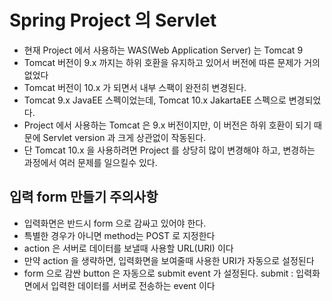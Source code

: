 # Spring Project 의 Servlet
- 현재 Project 에서 사용하는 WAS(Web Application Server) 는 Tomcat 9
- Tomcat 버전이 9.x 까지는 하위 호환을 유지하고 있어서 버전에 따른 문제가 거의 없었다
- Tomcat 버전이 10.x 가 되면서 내부 스팩이 완전히 변경된다.
- Tomcat 9.x JavaEE 스펙이었는데, Tomcat 10.x JakartaEE 스펙으로 변경되었다.
- Project 에서 사용하는 Tomcat 은 9.x 버전이지만, 이 버전은 하위 호환이 되기 때문에 Servlet version 과 크게 상관없이 작동된다. 
- 단 Tomcat 10.x 을 사용하려면 Project 를 상당히 많이 변경해야 하고, 변경하는 과정에서 여러 문제를 일으킬수 있다.

## 입력 form 만들기 주의사항
- 입력화면은 반드시 form 으로 감싸고 있어야 한다.
- 특별한 경우가 아니면 method는 POST 로 지정한다
- action 은 서버로 데이터를 보낼때 사용할 URL(URI) 이다
- 만약 action 을 생략하면, 입력화면을 보여줄때 사용한 URI가 자동으로 설정된다
- form 으로 감싼 button 은 자동으로 submit event 가 설정된다. submit : 입력화면에서 입력한 데이터를 서버로 전송하는 event 이다